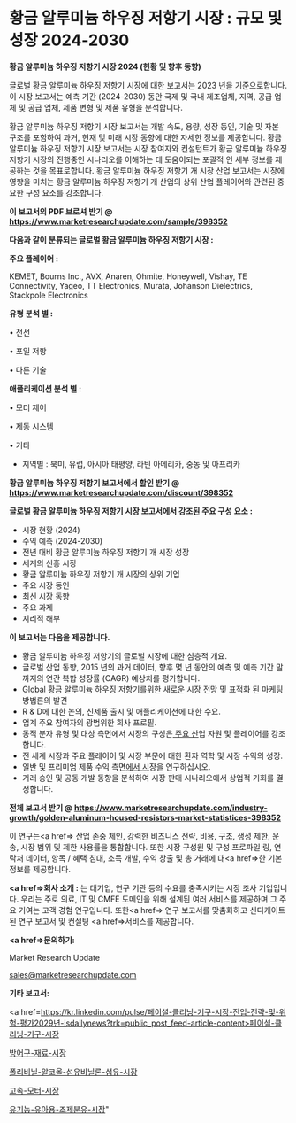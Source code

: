 # 황금 알루미늄 하우징 저항기 시장 : 규모 및 성장 2024-2030

<strong>황금 알루미늄 하우징 저항기 시장 2024 (현황 및 향후 동향)</strong>

글로벌 황금 알루미늄 하우징 저항기 시장에 대한 보고서는 2023 년을 기준으로합니다.이 시장 보고서는 예측 기간 (2024-2030) 동안 국제 및 국내 제조업체, 지역, 공급 업체 및 공급 업체, 제품 변형 및 제품 유형을 분석합니다.

황금 알루미늄 하우징 저항기 시장 보고서는 개발 속도, 용량, 성장 동인, 기술 및 자본 구조를 포함하여 과거, 현재 및 미래 시장 동향에 대한 자세한 정보를 제공합니다. 황금 알루미늄 하우징 저항기 시장 보고서는 시장 참여자와 컨설턴트가 황금 알루미늄 하우징 저항기 시장의 진행중인 시나리오를 이해하는 데 도움이되는 포괄적 인 세부 정보를 제공하는 것을 목표로합니다. 황금 알루미늄 하우징 저항기 개 시장 산업 보고서는 시장에 영향을 미치는 황금 알루미늄 하우징 저항기 개 산업의 상위 산업 플레이어와 관련된 중요한 구성 요소를 강조합니다.



<strong>이 보고서의 PDF 브로셔 받기 @ <a href=https://www.marketresearchupdate.com/sample/398352>https://www.marketresearchupdate.com/sample/398352</a></strong>



<strong>다음과 같이 분류되는 글로벌 황금 알루미늄 하우징 저항기 시장 :</strong>



<strong>주요 플레이어 :</strong>

KEMET, Bourns Inc., AVX, Anaren, Ohmite, Honeywell, Vishay, TE Connectivity, Yageo, TT Electronics, Murata, Johanson Dielectrics, Stackpole Electronics



<strong>유형 분석 별 :</strong>

• 전선

• 포일 저항

• 다른 기술



<strong>애플리케이션 분석 별 :</strong>

• 모터 제어

• 제동 시스템

• 기타

<ul>
  <li>지역별 : 북미, 유럽, 아시아 태평양, 라틴 아메리카, 중동 및 아프리카</li>
</ul>


<strong>황금 알루미늄 하우징 저항기 보고서에서 할인 받기 @ <a href=https://www.marketresearchupdate.com/discount/398352>https://www.marketresearchupdate.com/discount/398352</a></strong>



<strong>글로벌 황금 알루미늄 하우징 저항기 시장 보고서에서 강조된 주요 구성 요소 :</strong>
<ul>
  <li>시장 현황 (2024)</li>
  <li>수익 예측 (2024-2030)</li>
  <li>전년 대비 황금 알루미늄 하우징 저항기 개 시장 성장</li>
  <li>세계의 신흥 시장</li>
  <li>황금 알루미늄 하우징 저항기 개 시장의 상위 기업</li>
  <li>주요 시장 동인</li>
  <li>최신 시장 동향</li>
  <li>주요 과제</li>
  <li>지리적 해부</li>
</ul>


<strong>이 보고서는 다음을 제공합니다.</strong>
<ul>
  <li>황금 알루미늄 하우징 저항기의 글로벌 시장에 대한 심층적 개요.</li>
  <li>글로벌 산업 동향, 2015 년의 과거 데이터, 향후 몇 년 동안의 예측 및 예측 기간 말까지의 연간 복합 성장률 (CAGR) 예상치를 평가합니다.</li>
  <li>Global 황금 알루미늄 하우징 저항기를위한 새로운 시장 전망 및 표적화 된 마케팅 방법론의 발견</li>
  <li>R &amp; D에 대한 논의, 신제품 출시 및 애플리케이션에 대한 수요.</li>
  <li>업계 주요 참여자의 광범위한 회사 프로필.</li>
  <li>동적 분자 유형 및 대상 측면에서 시장의 구성은<a href=> 주요 산</a>업 자원 및 플레이어를 강조합니다.</li>
  <li>전 세계 시장과 주요 플레이어 및 시장 부문에 대한 환자 역학 및 시장 수익의 성장.</li>
  <li>일반 및 프리미엄 제품 수익 측면<a href=>에서 시</a>장을 연구하십시오.</li>
  <li>거래 승인 및 공동 개발 동향을 분석하여 시장 판매 시나리오에서 상업적 기회를 결정합니다.</li>
</ul>



<strong>전체 보고서 받기 @ <a href=https://www.marketresearchupdate.com/industry-growth/golden-aluminum-housed-resistors-market-statistices-398352>https://www.marketresearchupdate.com/industry-growth/golden-aluminum-housed-resistors-market-statistices-398352</a></strong>

이 연구는<a href=> 산업 존중</a> 체인, 강력한 비즈니스 전략, 비용, 구조, 생성 제한, 운송, 시장 범위 및 제한 사용률을 통합합니다. 또한 시장 구성원 및 구성 프로파일 링, 연락처 데이터, 항목 / 혜택 침대, 소득 개발, 수익 창출 및 총 거래에 대<a href=>한 기본 </a>정보를 제공합니다.



<strong><a href=>회사 소</a>개 :</strong>
는 대기업, 연구 기관 등의 수요를 충족시키는 시장 조사 기업입니다. 우리는 주로 의료, IT 및 CMFE 도메인을 위해 설계된 여러 서비스를 제공하며 그 주요 기여는 고객 경험 연구입니다. 또한<a href=> 연구 보</a>고서를 맞춤화하고 신디케이트 된 연구 보고서 및 컨설팅 <a href=>서비스</a>를 제공합니다.



<strong><a href=>문의하기:</a></strong>

Market Research Update

sales@marketresearchupdate.com



<strong>기타 보고서:</strong>

<a href=https://kr.linkedin.com/pulse/페이셜-클리닝-기구-시장-진입-전략-및-위험-평가2029년-isdailynews?trk=public_post_feed-article-content>페이셜-클리닝-기구-시장</a>

<a href=https://www.linkedin.com/pulse/방어구-재료-시장-경쟁-분석-및-성장-잠재력-2029-survey-savvy-insights-360-analysis/>방어구-재료-시장</a>

<a href=https://www.linkedin.com/pulse/폴리비닐-알코올-섬유비닐론-섬유-시장-동향-및-성장-전망-analytics-alchemy-360-analysis-rrksf/>폴리비닐-알코올-섬유비닐론-섬유-시장</a>

<a href=https://www.linkedin.com/pulse/고속-모터-시장-경쟁-분석-및-성장-잠재력-2029-market-matrix-musings-analysis-q9p6f/>고속-모터-시장</a>

<a href=https://www.linkedin.com/pulse/유기농-유아용-조제분유-시장-진입-전략-및-위험-평가2030년-trend-tracking-tips-360-analysis-rjucc/>유기농-유아용-조제분유-시장</a>"
